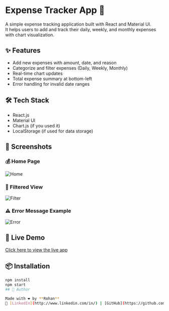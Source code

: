 # Expense Tracker App 💸

A simple expense tracking application built with React and Material UI.  
It helps users to add and track their daily, weekly, and monthly expenses with chart visualization.

## ✨ Features

- Add new expenses with amount, date, and reason
- Categorize and filter expenses (Daily, Weekly, Monthly)
- Real-time chart updates
- Total expense summary at bottom-left
- Error handling for invalid date ranges

## 🛠️ Tech Stack

- React.js
- Material UI
- Chart.js (if you used it)
- LocalStorage (if used for data storage)

## 📸 Screenshots

### 💰 Home Page
![Home](./screenshots/home.png)

### 📅 Filtered View
![Filter](./screenshots/filter.png)

### ⚠️ Error Message Example
![Error](./screenshots/error.png)

## 🚀 Live Demo

[Click here to view the live app](#)

## 📦 Installation

```bash
npm install
npm start
## 🤝 Author

Made with ❤️ by **Rohan**  
📧 [LinkedIn](http://www.linkedin.com/in/) | [GitHub](https://github.com/rohanrockstar)